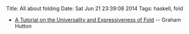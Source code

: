 Title: All about folding
Date: Sat Jun 21 23:39:08 2014
Tags: haskell, fold

* [A Tutorial on the Universality and Expressiveness of Fold](http://www.cs.nott.ac.uk/~gmh/fold.pdf) -- Graham Hutton
